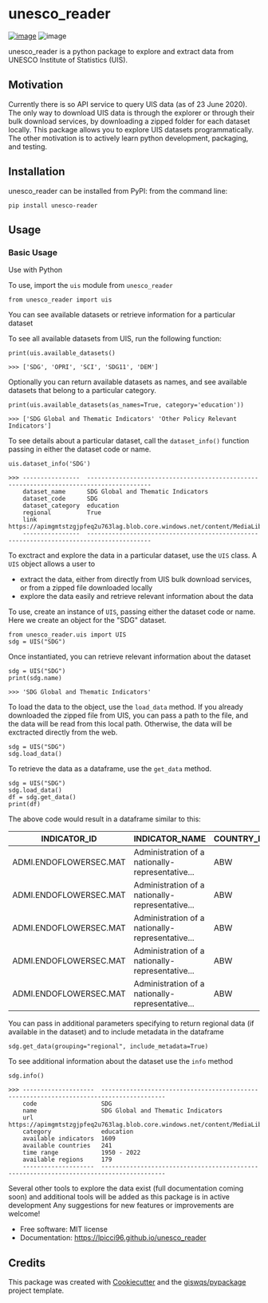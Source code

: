 # unesco_reader


[![image](https://img.shields.io/pypi/v/unesco_reader.svg)](https://pypi.python.org/pypi/unesco_reader)
![image](https://img.shields.io/pypi/dm/unesco-reader)


unesco_reader is a python package to explore and extract data from UNESCO Institute of Statistics (UIS). 

## Motivation

Currently there is so API service to query UIS data (as of 23 June 2020). 
The only way to download UIS data is through the explorer or through their bulk download services,
by downloading a zipped folder for each dataset locally. 
This package allows you to explore UIS datasets programmatically.
The other motivation is to actively learn python development, packaging, and testing.


Installation
------------

unesco_reader can be installed from PyPI: from the command line:

```
pip install unesco-reader
```

Usage
-----

### Basic Usage

Use with Python

To use, import the `uis` module from `unesco_reader`
```
from unesco_reader import uis
```

You can see available datasets or retrieve information for a particular dataset

To see all available datasets from UIS, run the following function:

```
print(uis.available_datasets()

>>> ['SDG', 'OPRI', 'SCI', 'SDG11', 'DEM']
```

Optionally you can return available datasets as names, and see available datasets that belong to a particular category.

```
print(uis.available_datasets(as_names=True, category='education'))

>>> ['SDG Global and Thematic Indicators' 'Other Policy Relevant Indicators']
```

To see details about a particular dataset, call the `dataset_info()` function passing in either the dataset code or name.
```
uis.dataset_info('SDG')

>>> ----------------  ----------------------------------------------------------------------------------------
    dataset_name      SDG Global and Thematic Indicators
    dataset_code      SDG
    dataset_category  education
    regional          True
    link              https://apimgmtstzgjpfeq2u763lag.blob.core.windows.net/content/MediaLibrary/bdds/SDG.zip
    ----------------  ----------------------------------------------------------------------------------------
```

To exctract and explore the data in a particular dataset, use the `UIS` class. A `UIS` object allows a user to 
- extract the data, either from directly from UIS bulk download services, or from a zipped file downloaded locally
- explore the data easily and retrieve relevant information about the data

To use, create an instance of `UIS`, passing either the dataset code or name. Here we create an object for the "SDG" dataset.

```
from unesco_reader.uis import UIS
sdg = UIS("SDG")
```

Once instantiated, you can retrieve relevant information about the dataset

```
sdg = UIS("SDG")
print(sdg.name)

>>> 'SDG Global and Thematic Indicators'
```

To load the data to the object, use the `load_data` method. If you already downloaded the zipped file from UIS, you can pass
a path to the file, and the data will be read from this local path. Otherwise, the data will be exctracted directly from the web.

```
sdg = UIS("SDG")
sdg.load_data()
```

To retrieve the data as a dataframe, use the `get_data` method. 

```
sdg = UIS("SDG")
sdg.load_data()
df = sdg.get_data()
print(df)
```
The above code would result in a dataframe similar to this:

| INDICATOR_ID           | INDICATOR_NAME                                   | COUNTRY_ID | COUNTRY_NAME | YEAR | VALUE |
| ---------------------- | ------------------------------------------------ | ---------- | ------------ | ---- | ----- |
| ADMI.ENDOFLOWERSEC.MAT | Administration of a nationally-representative... | ABW        | Aruba        | 2014 | 0.0   |
| ADMI.ENDOFLOWERSEC.MAT | Administration of a nationally-representative... | ABW        | Aruba        | 2015 | 0.0   |
| ADMI.ENDOFLOWERSEC.MAT | Administration of a nationally-representative... | ABW        | Aruba        | 2016 | 0.0   |
| ADMI.ENDOFLOWERSEC.MAT | Administration of a nationally-representative... | ABW        | Aruba        | 2017 | 0.0   |
| ADMI.ENDOFLOWERSEC.MAT | Administration of a nationally-representative... | ABW        | Aruba        | 2018 | 0.0   |


You can pass in additional parameters specifying to return regional data (if available in the dataset) and to include metadata in the dataframe

```
sdg.get_data(grouping="regional", include_metadata=True)
```

To see additional information about the dataset use the `info` method

```
sdg.info()

>>> --------------------  ----------------------------------------------------------------------------------------
    code                  SDG
    name                  SDG Global and Thematic Indicators
    url                   https://apimgmtstzgjpfeq2u763lag.blob.core.windows.net/content/MediaLibrary/bdds/SDG.zip
    category              education
    available indicators  1609
    available countries   241
    time range            1950 - 2022
    available regions     179
    --------------------  ----------------------------------------------------------------------------------------
```

Several other tools to explore the data exist (full documentation coming soon) and additional tools will be added as this package is in active development
Any suggestions for new features or improvements are welcome!



-   Free software: MIT license
-   Documentation: https://lpicci96.github.io/unesco_reader
    

## Credits

This package was created with [Cookiecutter](https://github.com/cookiecutter/cookiecutter) and the [giswqs/pypackage](https://github.com/giswqs/pypackage) project template.
